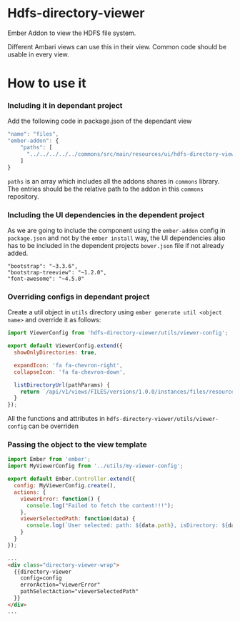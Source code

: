 <!---
Licensed to the Apache Software Foundation (ASF) under one or more
contributor license agreements.  See the NOTICE file distributed with
this work for additional information regarding copyright ownership.
The ASF licenses this file to You under the Apache License, Version 2.0
(the "License"); you may not use this file except in compliance with
the License.  You may obtain a copy of the License at [http://www.apache.org/licenses/LICENSE-2.0](http://www.apache.org/licenses/LICENSE-2.0)

Unless required by applicable law or agreed to in writing, software
distributed under the License is distributed on an "AS IS" BASIS,
WITHOUT WARRANTIES OR CONDITIONS OF ANY KIND, either express or implied.
See the License for the specific language governing permissions and
limitations under the License.
-->

# Hdfs-directory-viewer

Ember Addon to view the HDFS file system.

Different Ambari views can use this in their view. Common code should be usable in every view.

# How to use it

### Including it in dependant project
Add the following code in package.json of the dependant view

```javascript
"name": "files",
"ember-addon": {
	"paths": [
	  "../../../../../commons/src/main/resources/ui/hdfs-directory-viewer"
	]
}
```

`paths` is an array which includes all the addons shares in ```commons``` library. The entries should be the relative path to the addon in this ```commons``` repository.

### Including the UI dependencies in the dependent project
As we are going to include the component using the `ember-addon` config in `package.json` and not by the `ember install` way, the UI dependencies also has to be included in the dependent projects `bower.json` file if not already added.

```
"bootstrap": "~3.3.6",
"bootstrap-treeview": "~1.2.0",
"font-awesome": "~4.5.0"
```

### Overriding configs in dependant project

Create a util object in `utils` directory using `ember generate util <object name>` and override it as follows:

```javascript
import ViewerConfig from 'hdfs-directory-viewer/utils/viewer-config';

export default ViewerConfig.extend({
  showOnlyDirectories: true,

  expandIcon: 'fa fa-chevron-right',
  collapseIcon: 'fa fa-chevron-down',

  listDirectoryUrl(pathParams) {
    return `/api/v1/views/FILES/versions/1.0.0/instances/files/resources/files/fileops/listdir?${pathParams}`;
  }
});
```

All the functions and attributes in `hdfs-directory-viewer/utils/viewer-config` can be overriden

### Passing the object to the view template

```javascript
import Ember from 'ember';
import MyViewerConfig from '../utils/my-viewer-config';

export default Ember.Controller.extend({
  config: MyViewerConfig.create(),
  actions: {
    viewerError: function() {
      console.log("Failed to fetch the content!!!");
    },
    viewerSelectedPath: function(data) {
      console.log(`User selected: path: ${data.path}, isDirectory: ${data.isDirectory}`);
    }
  }
});
```

```html
...
<div class="directory-viewer-wrap">
  {{directory-viewer
    config=config
    errorAction="viewerError"
    pathSelectAction="viewerSelectedPath"
  }}
</div>
...
```
